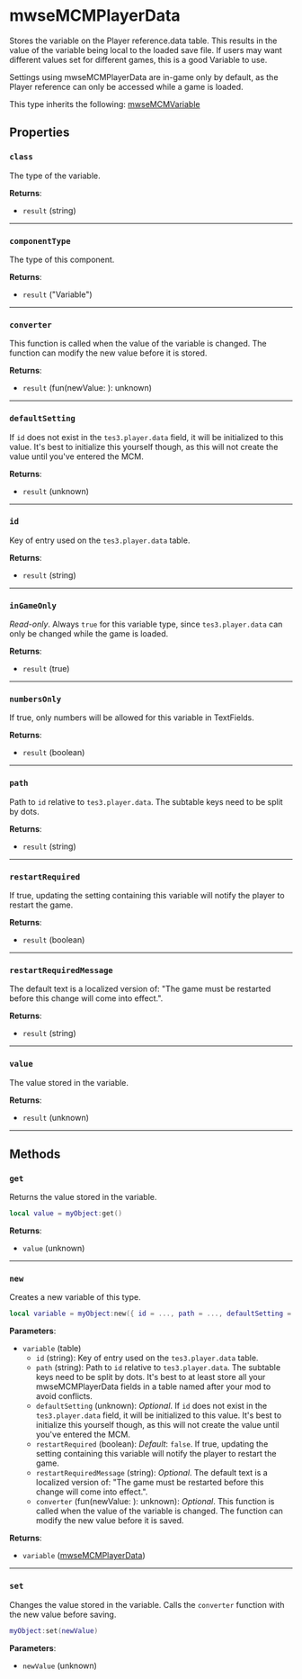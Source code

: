 # mwseMCMPlayerData
<div class="search_terms" style="display: none">mwsemcmplayerdata</div>

<!---
	This file is autogenerated. Do not edit this file manually. Your changes will be ignored.
	More information: https://github.com/MWSE/MWSE/tree/master/docs
-->

Stores the variable on the Player reference.data table. This results in the value of the variable being local to the loaded save file. If users may want different values set for different games, this is a good Variable to use.

Settings using mwseMCMPlayerData are in-game only by default, as the Player reference can only be accessed while a game is loaded.

This type inherits the following: [mwseMCMVariable](../types/mwseMCMVariable.md)
## Properties

### `class`
<div class="search_terms" style="display: none">class</div>

The type of the variable.

**Returns**:

* `result` (string)

***

### `componentType`
<div class="search_terms" style="display: none">componenttype</div>

The type of this component.

**Returns**:

* `result` ("Variable")

***

### `converter`
<div class="search_terms" style="display: none">converter</div>

This function is called when the value of the variable is changed. The function can modify the new value before it is stored.

**Returns**:

* `result` (fun(newValue: ): unknown)

***

### `defaultSetting`
<div class="search_terms" style="display: none">defaultsetting</div>

If `id` does not exist in the `tes3.player.data` field, it will be initialized to this value. It's best to initialize this yourself though, as this will not create the value until you've entered the MCM.

**Returns**:

* `result` (unknown)

***

### `id`
<div class="search_terms" style="display: none">id</div>

Key of entry used on the `tes3.player.data` table.

**Returns**:

* `result` (string)

***

### `inGameOnly`
<div class="search_terms" style="display: none">ingameonly</div>

*Read-only*. Always `true` for this variable type, since `tes3.player.data` can only be changed while the game is loaded.

**Returns**:

* `result` (true)

***

### `numbersOnly`
<div class="search_terms" style="display: none">numbersonly</div>

If true, only numbers will be allowed for this variable in TextFields.

**Returns**:

* `result` (boolean)

***

### `path`
<div class="search_terms" style="display: none">path</div>

Path to `id` relative to `tes3.player.data`. The subtable keys need to be split by dots.

**Returns**:

* `result` (string)

***

### `restartRequired`
<div class="search_terms" style="display: none">restartrequired</div>

If true, updating the setting containing this variable will notify the player to restart the game.

**Returns**:

* `result` (boolean)

***

### `restartRequiredMessage`
<div class="search_terms" style="display: none">restartrequiredmessage</div>

The default text is a localized version of: "The game must be restarted before this change will come into effect.".

**Returns**:

* `result` (string)

***

### `value`
<div class="search_terms" style="display: none">value</div>

The value stored in the variable.

**Returns**:

* `result` (unknown)

***

## Methods

### `get`
<div class="search_terms" style="display: none">get</div>

Returns the value stored in the variable.

```lua
local value = myObject:get()
```

**Returns**:

* `value` (unknown)

***

### `new`
<div class="search_terms" style="display: none">new</div>

Creates a new variable of this type.

```lua
local variable = myObject:new({ id = ..., path = ..., defaultSetting = ..., restartRequired = ..., restartRequiredMessage = ..., converter = ... })
```

**Parameters**:

* `variable` (table)
	* `id` (string): Key of entry used on the `tes3.player.data` table.
	* `path` (string): Path to `id` relative to `tes3.player.data`. The subtable keys need to be split by dots. It's best to at least store all your mwseMCMPlayerData fields in a table named after your mod to avoid conflicts.
	* `defaultSetting` (unknown): *Optional*. If `id` does not exist in the `tes3.player.data` field, it will be initialized to this value. It's best to initialize this yourself though, as this will not create the value until you've entered the MCM.
	* `restartRequired` (boolean): *Default*: `false`. If true, updating the setting containing this variable will notify the player to restart the game.
	* `restartRequiredMessage` (string): *Optional*.  The default text is a localized version of: "The game must be restarted before this change will come into effect.".
	* `converter` (fun(newValue: ): unknown): *Optional*. This function is called when the value of the variable is changed. The function can modify the new value before it is saved.

**Returns**:

* `variable` ([mwseMCMPlayerData](../types/mwseMCMPlayerData.md))

***

### `set`
<div class="search_terms" style="display: none">set</div>

Changes the value stored in the variable. Calls the `converter` function with the new value before saving.

```lua
myObject:set(newValue)
```

**Parameters**:

* `newValue` (unknown)

